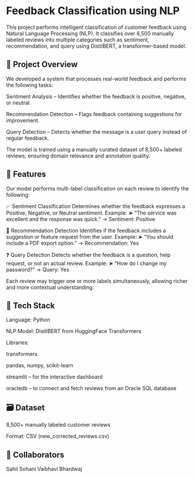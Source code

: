 # Feedback Classification using NLP
This project performs intelligent classification of customer feedback using Natural Language Processing (NLP). It classifies over 8,500 manually labeled reviews into multiple categories such as sentiment, recommendation, and query using DistilBERT, a transformer-based model.

## 📂 Project Overview
We developed a system that processes real-world feedback and performs the following tasks:

Sentiment Analysis – Identifies whether the feedback is positive, negative, or neutral.

Recommendation Detection – Flags feedback containing suggestions for improvement.

Query Detection – Detects whether the message is a user query instead of regular feedback.

The model is trained using a manually curated dataset of 8,500+ labeled reviews, ensuring domain relevance and annotation quality.

## 📌 Features
Our model performs multi-label classification on each review to identify the following:

✅ Sentiment Classification
Determines whether the feedback expresses a Positive, Negative, or Neutral sentiment.
Example:
➤ “The service was excellent and the response was quick.” → Sentiment: Positive

💬 Recommendation Detection
Identifies if the feedback includes a suggestion or feature request from the user.
Example:
➤ “You should include a PDF export option.” → Recommendation: Yes

❓ Query Detection
Detects whether the feedback is a question, help request, or not an actual review.
Example:
➤ “How do I change my password?” → Query: Yes

Each review may trigger one or more labels simultaneously, allowing richer and more contextual understanding.


## 🧰 Tech Stack
Language: Python

NLP Model: DistilBERT from HuggingFace Transformers

Libraries:

transformers

pandas, numpy, scikit-learn

streamlit – for the interactive dashboard

oracledb – to connect and fetch reviews from an Oracle SQL database

## 🗃️ Dataset
8,500+ manually labeled customer reviews

Format: CSV (new_corrected_reviews.csv)

## 🤝 Collaborators
Sahil Sohani
Vaibhavi Bhardwaj


